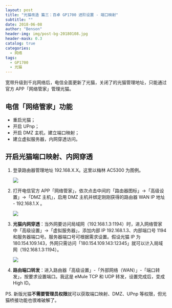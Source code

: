 ```yaml
---
layout: post
title: "光猫改造 篇三：百卓 GP1700 进阶设置 - 端口映射"
subtitle: ""
date: 2018-06-08
author: "Benson"
header-img: img/post-bg-20180108.jpg
header-mask: 0.3
catalog: true
categories:
  - 网络
tags:
  - GP1700
  - 光猫
---
```


宽带升级到千兆网络后，电信全面更新了光猫，关闭了的光猫管理地址，只能通过官方 APP「网络管家」管理光猫。

## 电信「网络管家」功能

- 重启光猫；
- 开启 UPnp；
- 开启 DMZ 主机，建立端口映射；
- 建立虚拟服务器，内网穿透访问。

## 开启光猫端口映射、内网穿透

1. 登录路由器管理地址 192.168.X.X。这里以梅林 AC5300 为图例。

   ![](http://tc.seoipo.com/20180608183159.png)

2. 打开电信官方 APP「网络管家」，依次点击中间的「路由器图标」→「高级设置」→「DMZ 主机」，启用 DMZ 主机并绑定刚刚获得的路由器 WAN IP 地址 - 192.168.1.X 。

   ![](http://tc.seoipo.com/20180608185618.png)

3. **光猫内网穿透**：当外网要访问局域网（192.168.1.3:1194）时，进入网络管家中「高级设置」→「虚拟服务器」，添加内部 IP 192.168.1.3、内部端口号 1194 和服务器端口号。服务器端口号可根据需求设置。假设光猫 IP 为 180.154.109.143，外网只需访问「180.154.109.143:12345」就可以计入局域网（192.168.1.3:1194）。

   ![](http://tc.seoipo.com/20190330175000.png?imageMogr2/auto-orient/strip%7CimageView2/2/h/600)

4. **路由端口转发**：进入路由器「高级设置」-「外部网络（WAN）」-「端口转发」，按要求设置端口。我这是 eMule TCP 和 UDP 转发，设置完成后，变成 High ID。

PS. 新版光猫**不需要管理员权限**就可以获取端口映射、DMZ、UPnp 等权限，但光猫桥接功能也很难破解了。
